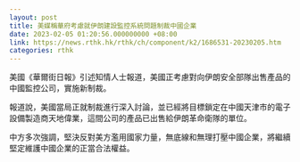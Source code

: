 ```yaml
---
layout: post
title: 美媒稱華府考慮就伊朗建設監控系統問題制裁中國企業
date: 2023-02-05 01:20:56.000000000 +08:00
link: https://news.rthk.hk/rthk/ch/component/k2/1686531-20230205.htm
categories: rthk
---
```


美國《華爾街日報》引述知情人士報道，美國正考慮對向伊朗安全部隊出售產品的中國監控公司，實施新制裁。

報道說，美國當局正就制裁進行深入討論，並已經將目標鎖定在中國天津市的電子設備製造商天地偉業，這間公司的產品已出售給伊朗革命衛隊的單位。

中方多次強調，堅決反對美方濫用國家力量，無底線和無理打壓中國企業，將繼續堅定維護中國企業的正當合法權益。
